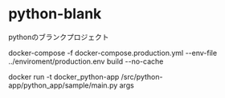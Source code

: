 # python-blank

pythonのブランクプロジェクト



docker-compose -f docker-compose.production.yml --env-file ../enviroment/production.env build --no-cache

docker run -t docker_python-app /src/python-app/python_app/sample/main.py args